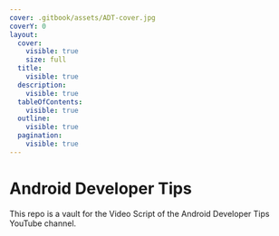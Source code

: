```yaml
---
cover: .gitbook/assets/ADT-cover.jpg
coverY: 0
layout:
  cover:
    visible: true
    size: full
  title:
    visible: true
  description:
    visible: true
  tableOfContents:
    visible: true
  outline:
    visible: true
  pagination:
    visible: true
---
```


# Android Developer Tips

This repo is a vault for the Video Script of the Android Developer Tips YouTube channel.

